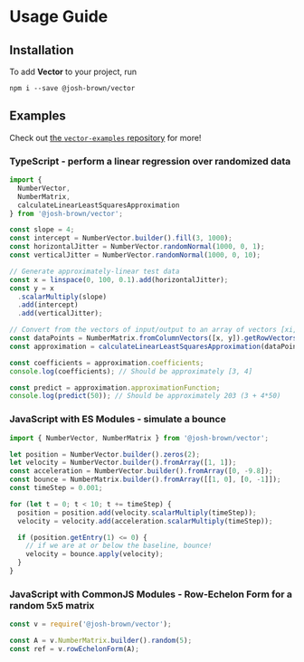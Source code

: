 # Usage Guide

## Installation

To add **Vector** to your project, run

```
npm i --save @josh-brown/vector
```

## Examples

Check out [the `vector-examples` repository](https://github.com/jbrown1618/vector-examples) for more!

### TypeScript - perform a linear regression over randomized data

```typescript
import {
  NumberVector,
  NumberMatrix,
  calculateLinearLeastSquaresApproximation
} from '@josh-brown/vector';

const slope = 4;
const intercept = NumberVector.builder().fill(3, 1000);
const horizontalJitter = NumberVector.randomNormal(1000, 0, 1);
const verticalJitter = NumberVector.randomNormal(1000, 0, 10);

// Generate approximately-linear test data
const x = linspace(0, 100, 0.1).add(horizontalJitter);
const y = x
  .scalarMultiply(slope)
  .add(intercept)
  .add(verticalJitter);

// Convert from the vectors of input/output to an array of vectors [xi, yi]
const dataPoints = NumberMatrix.fromColumnVectors([x, y]).getRowVectors();
const approximation = calculateLinearLeastSquaresApproximation(dataPoints);

const coefficients = approximation.coefficients;
console.log(coefficients); // Should be approximately [3, 4]

const predict = approximation.approximationFunction;
console.log(predict(50)); // Should be approximately 203 (3 + 4*50)
```

### JavaScript with ES Modules - simulate a bounce

```javascript
import { NumberVector, NumberMatrix } from '@josh-brown/vector';

let position = NumberVector.builder().zeros(2);
let velocity = NumberVector.builder().fromArray([1, 1]);
const acceleration = NumberVector.builder().fromArray([0, -9.8]);
const bounce = NumberMatrix.builder().fromArray([[1, 0], [0, -1]]);
const timeStep = 0.001;

for (let t = 0; t < 10; t += timeStep) {
  position = position.add(velocity.scalarMultiply(timeStep));
  velocity = velocity.add(acceleration.scalarMultiply(timeStep));

  if (position.getEntry(1) <= 0) {
    // if we are at or below the baseline, bounce!
    velocity = bounce.apply(velocity);
  }
}
```

### JavaScript with CommonJS Modules - Row-Echelon Form for a random 5x5 matrix

```javascript
const v = require('@josh-brown/vector');

const A = v.NumberMatrix.builder().random(5);
const ref = v.rowEchelonForm(A);
```
